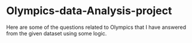 # Olympics-data-Analysis-project
<p>Here are some of the questions related to Olympics that I have answered from the given dataset using some logic.<p>
